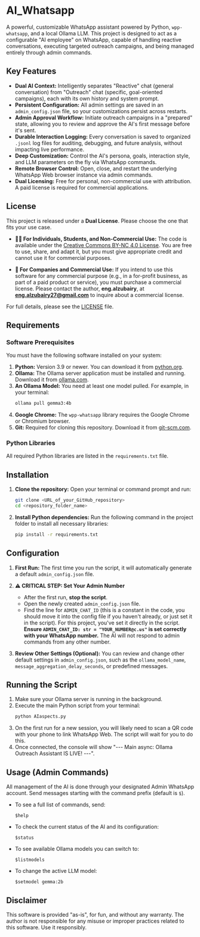 # AI_Whatsapp

A powerful, customizable WhatsApp assistant powered by Python, `wpp-whatsapp`, and a local Ollama LLM. This project is designed to act as a configurable "AI employee" on WhatsApp, capable of handling reactive conversations, executing targeted outreach campaigns, and being managed entirely through admin commands.

## Key Features

- **Dual AI Context:** Intelligently separates "Reactive" chat (general conversation) from "Outreach" chat (specific, goal-oriented campaigns), each with its own history and system prompt.
- **Persistent Configuration:** All admin settings are saved in an `admin_config.json` file, so your customizations persist across restarts.
- **Admin Approval Workflow:** Initiate outreach campaigns in a "prepared" state, allowing you to review and approve the AI's first message before it's sent.
- **Durable Interaction Logging:** Every conversation is saved to organized `.jsonl` log files for auditing, debugging, and future analysis, without impacting live performance.
- **Deep Customization:** Control the AI's persona, goals, interaction style, and LLM parameters on the fly via WhatsApp commands.
- **Remote Browser Control:** Open, close, and restart the underlying WhatsApp Web browser instance via admin commands.
- **Dual Licensing:** Free for personal, non-commercial use with attribution. A paid license is required for commercial applications.

## License

This project is released under a **Dual License**. Please choose the one that fits your use case.

- **🧑‍💻 For Individuals, Students, and Non-Commercial Use:** The code is available under the [Creative Commons BY-NC 4.0 License](https://creativecommons.org/licenses/by-nc/4.0/). You are free to use, share, and adapt it, but you must give appropriate credit and cannot use it for commercial purposes.

- **🏢 For Companies and Commercial Use:** If you intend to use this software for any commercial purpose (e.g., in a for-profit business, as part of a paid product or service), you must purchase a commercial license. Please contact the author, **eng.alzubairy**, at **eng.alzubairy27@gmail.com** to inquire about a commercial license.

For full details, please see the [LICENSE](LICENSE) file.

## Requirements

### Software Prerequisites

You must have the following software installed on your system:

1.  **Python:** Version 3.9 or newer. You can download it from [python.org](https://www.python.org/downloads/).
2.  **Ollama:** The Ollama server application must be installed and running. Download it from [ollama.com](https://ollama.com/).
3.  **An Ollama Model:** You need at least one model pulled. For example, in your terminal:
    ```bash
    ollama pull gemma3:4b
    ```
4.  **Google Chrome:** The `wpp-whatsapp` library requires the Google Chrome or Chromium browser.
5.  **Git:** Required for cloning this repository. Download it from [git-scm.com](https://git-scm.com/).

### Python Libraries

All required Python libraries are listed in the `requirements.txt` file.

## Installation

1.  **Clone the repository:**
    Open your terminal or command prompt and run:
    ```bash
    git clone <URL_of_your_GitHub_repository>
    cd <repository_folder_name>
    ```

2.  **Install Python dependencies:**
    Run the following command in the project folder to install all necessary libraries:
    ```bash
    pip install -r requirements.txt
    ```

## Configuration

1.  **First Run:** The first time you run the script, it will automatically generate a default `admin_config.json` file.

2.  **⚠️ CRITICAL STEP: Set Your Admin Number**
    -   After the first run, **stop the script**.
    -   Open the newly created `admin_config.json` file.
    -   Find the line for `ADMIN_CHAT_ID` (this is a constant in the code, you should move it into the config file if you haven't already, or just set it in the script). For this project, you've set it directly in the script. **Ensure `ADMIN_CHAT_ID: str = "YOUR_NUMBER@c.us"` is set correctly with your WhatsApp number.** The AI will not respond to admin commands from any other number.

3.  **Review Other Settings (Optional):**
    You can review and change other default settings in `admin_config.json`, such as the `ollama_model_name`, `message_aggregation_delay_seconds`, or predefined messages.

## Running the Script

1.  Make sure your Ollama server is running in the background.
2.  Execute the main Python script from your terminal:
    ```bash
    python AIaspects.py
    ```
3.  On the first run for a new session, you will likely need to scan a QR code with your phone to link WhatsApp Web. The script will wait for you to do this.
4.  Once connected, the console will show "--- Main async: Ollama Outreach Assistant IS LIVE! ---".

## Usage (Admin Commands)

All management of the AI is done through your designated Admin WhatsApp account. Send messages starting with the command prefix (default is `$`).

-   To see a full list of commands, send:
    ```
    $help
    ```
-   To check the current status of the AI and its configuration:
    ```
    $status
    ```
-   To see available Ollama models you can switch to:
    ```
    $listmodels
    ```
-   To change the active LLM model:
    ```
    $setmodel gemma:2b
    ```

## Disclaimer

This software is provided "as-is", for fun, and without any warranty. The author is not responsible for any misuse or improper practices related to this software. Use it responsibly.